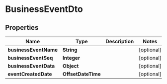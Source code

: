 

# BusinessEventDto


## Properties

| Name | Type | Description | Notes |
|------------ | ------------- | ------------- | -------------|
|**businessEventName** | **String** |  |  [optional] |
|**businessEventSeq** | **Integer** |  |  [optional] |
|**businessEventData** | **Object** |  |  [optional] |
|**eventCreatedDate** | **OffsetDateTime** |  |  [optional] |



